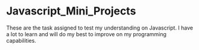 # Javascript_Mini_Projects

These are the task assigned to test my understanding on Javascript. I have a lot to learn and will do my best to improve on my programming capabilities.

